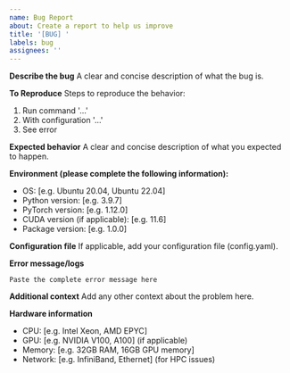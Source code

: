 ```yaml
---
name: Bug Report
about: Create a report to help us improve
title: '[BUG] '
labels: bug
assignees: ''
---
```


**Describe the bug**
A clear and concise description of what the bug is.

**To Reproduce**
Steps to reproduce the behavior:
1. Run command '...'
2. With configuration '...'
3. See error

**Expected behavior**
A clear and concise description of what you expected to happen.

**Environment (please complete the following information):**
- OS: [e.g. Ubuntu 20.04, Ubuntu 22.04]
- Python version: [e.g. 3.9.7]
- PyTorch version: [e.g. 1.12.0]
- CUDA version (if applicable): [e.g. 11.6]
- Package version: [e.g. 1.0.0]

**Configuration file**
If applicable, add your configuration file (config.yaml).

**Error message/logs**
```
Paste the complete error message here
```

**Additional context**
Add any other context about the problem here.

**Hardware information**
- CPU: [e.g. Intel Xeon, AMD EPYC]
- GPU: [e.g. NVIDIA V100, A100] (if applicable)
- Memory: [e.g. 32GB RAM, 16GB GPU memory]
- Network: [e.g. InfiniBand, Ethernet] (for HPC issues)

